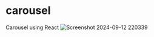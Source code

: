 # carousel
Carousel using React 
![Screenshot 2024-09-12 220339](https://github.com/user-attachments/assets/af61d4c8-a2ef-4375-8e82-e52d24bacde6)
